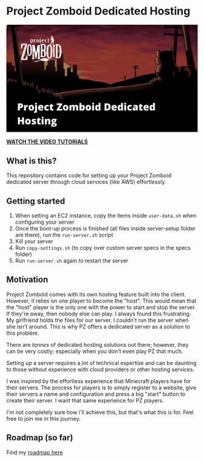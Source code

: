 # Project Zomboid Dedicated Hosting

![cover](doc/cover.png)

**[WATCH THE VIDEO TUTORIALS](https://www.youtube.com/playlist?list=PLaG-iNIh0Iu7CUEo_DGVUOvG0I_OfWO9X)**

## What is this?
This repository contains code for setting up your Project Zomboid dedicated server through cloud services (like AWS) effortlessly. 

## Getting started
1. When setting an EC2 instance, copy the items inside `user-data.sh` when configuring your server
2. Once the boot-up process is finished (all files inside server-setup folder are there), run the `run-server.sh` script
3. Kill your server
4. Run `copy-settings.sh` (to copy over custom server specs in the specs folder)
5. Run `run-server.sh` again to restart the server

## Motivation
Project Zomboid comes with its own hosting feature built into the client. However, it relies on one player to become the "host". This would mean that the "host" player is the only one with the power to start and stop the server. If they're away, then nobody else can play. I always found this frustrating. My girlfriend holds the files for our server. I couldn't run the server when she isn't around. This is why PZ offers a dedicated server as a solution to this problem.

There are *tonnes* of dedicated hosting solutions out there; however, they can be very costly; especially when you don't even play PZ that much.

Setting up a server requires a lot of technical expertise and can be daunting to those without experience with cloud providers or other hosting services.

I was inspired by the effortless experience that Minecraft players have for their servers. The process for players is to simply register to a website, give their servers a name and configuration and press a big "start" button to create their server. I want that same experience for PZ players. 

I'm not completely sure how i'll achieve this, but that's what this is for. Feel free to join me in this journey.

## Roadmap (so far)

Find my [roadmap here](https://github.com/users/chrisrabe/projects/2/views/1)